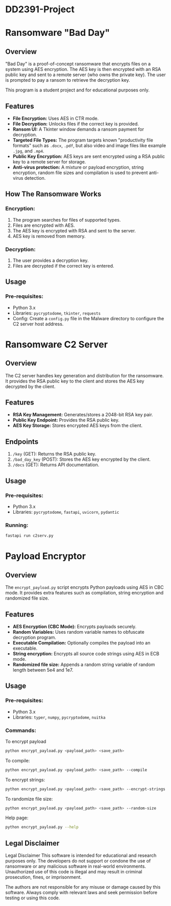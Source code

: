 # DD2391-Project

# Ransomware "Bad Day"

## Overview

"Bad Day" is a proof-of-concept ransomware that encrypts files on a system using AES encryption. The AES key is then encrypted with an RSA public key and sent to a remote server (who owns the private key). The user is prompted to pay a ransom to retrieve the decryption key.

This program is a student project and for educational purposes only. 

## Features

- **File Encryption:** Uses AES in CTR mode.
- **File Decryption:** Unlocks files if the correct key is provided.
- **Ransom UI:** A Tkinter window demands a ransom payment for decryption.
- **Targeted File Types:** The program targets known "productivity file formats" such as `.docx`, `.pdf`, but also video and image files like example `.jpg`, and `.mp4`.
- **Public Key Encryption:** AES keys are sent encrypted using a RSA public key to a remote server for storage.
- **Anti-virus protection:** A mixture or payload encryption, string encryption, random file sizes and compilation is used to prevent anti-virus detection.

## How The Ransomware Works

### Encryption:
1. The program searches for files of supported types.
2. Files are encrypted with AES.
3. The AES key is encrypted with RSA and sent to the server.
4. AES key is removed from memory.

### Decryption:
1. The user provides a decryption key.
2. Files are decrypted if the correct key is entered.

## Usage

### Pre-requisites:
- Python 3.x
- Libraries: `pycryptodome`, `tkinter`, `requests`
- Config: Create a `config.py` file in the Malware directory to configure the C2 server host address. 


# Ransomware C2 Server

## Overview

The C2 server handles key generation and distribution for the ransomware. It provides the RSA public key to the client and stores the AES key decrypted by the client.

## Features

- **RSA Key Management:** Generates/stores a 2048-bit RSA key pair.
- **Public Key Endpoint:** Provides the RSA public key.
- **AES Key Storage:** Stores encrypted AES keys from the client.

## Endpoints

1. `/key` (GET): Returns the RSA public key.
2. `/bad_day_key` (POST): Stores the AES key encrypted by the client.
3. `/docs` (GET): Returns API documentation.

## Usage

### Pre-requisites:
- Python 3.x
- Libraries: `pycryptodome`, `fastapi`, `uvicorn`, `pydantic`


### Running:

```bash
fastapi run c2serv.py
```


# Payload Encryptor

## Overview

The `encrypt_payload.py` script encrypts Python payloads using AES in CBC mode. It provides extra features such as compilation, string encryption and randomized file size.

## Features

- **AES Encryption (CBC Mode):** Encrypts payloads securely.
- **Random Variables:** Uses random variable names to obfuscate decryption program.
- **Executable Compilation:** Optionally compiles the payload into an executable.
- **String encryption:** Encrypts all source code strings using AES in ECB mode.
- **Randomized file size:** Appends a random string variable of random length between 5e4 and 1e7.

## Usage

### Pre-requisites:
- Python 3.x
- Libraries: `typer`, `numpy`, `pycryptodome`, `nuitka`

### Commands:

To encrypt payload
```bash
python encrypt_payload.py <payload_path> <save_path>
```

To compile:

```bash
python encrypt_payload.py <payload_path> <save_path> --compile
```

To encrypt strings:

```bash
python encrypt_payload.py <payload_path> <save_path> --encrypt-strings
```

To randomize file size:

```bash
python encrypt_payload.py <payload_path> <save_path> --random-size
```

Help page:

```bash
python encrypt_payload.py --help
```


## Legal Disclaimer

Legal Disclaimer
This software is intended for educational and research purposes only. The developers do not support or condone the use of ransomware or any malicious software in real-world environments. Unauthorized use of this code is illegal and may result in criminal prosecution, fines, or imprisonment.

The authors are not responsible for any misuse or damage caused by this software. Always comply with relevant laws and seek permission before testing or using this code.
